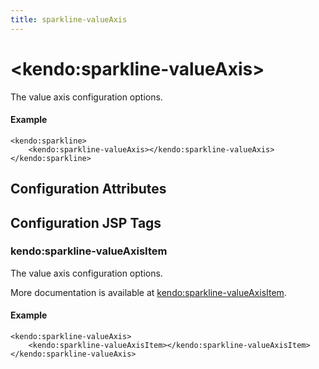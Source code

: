 ```yaml
---
title: sparkline-valueAxis
---
```


# \<kendo:sparkline-valueAxis\>

The value axis configuration options.

#### Example
    <kendo:sparkline>
        <kendo:sparkline-valueAxis></kendo:sparkline-valueAxis>
    </kendo:sparkline>

## Configuration Attributes


##  Configuration JSP Tags

### kendo:sparkline-valueAxisItem

The value axis configuration options.

More documentation is available at [kendo:sparkline-valueAxisItem](/api/wrappers/jsp/sparkline/valueaxisitem).

#### Example

    <kendo:sparkline-valueAxis>
        <kendo:sparkline-valueAxisItem></kendo:sparkline-valueAxisItem>
    </kendo:sparkline-valueAxis>

